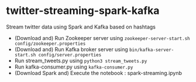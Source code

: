 # twitter-streaming-spark-kafka
Stream twitter data using Spark and Kafka based on hashtags

- (Download and) Run Zookeeper server using `zookeeper-server-start.sh config/zookeeper.properties`
- (Download and) Run Kafka broker server using `bin/kafka-server-start.sh config/server.properties`
- Run stream_tweets.py using `python3 stream_tweets.py`
- Run kafka-consumer.py using `kafka-consumer.py`
- (Download Spark and) Execute the notebook : spark-streaming.ipynb
